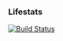 ### Lifestats

[![Build Status](https://api.travis-ci.org/wuiscmc/lifestats.svg)](https://travis-ci.org/wuiscmc/lifestats)
